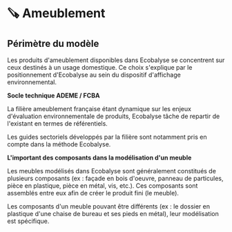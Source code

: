 # 🪚 Ameublement

## Périmètre du modèle

Les produits d'ameublement disponibles dans Ecobalyse se concentrent sur ceux destinés à un usage domestique. Ce choix s'explique par le positionnement d'Ecobalyse au sein du dispositif d'affichage environnemental.&#x20;

**Socle technique ADEME / FCBA**

La filière ameublement française étant dynamique sur les enjeux d'évaluation environnementale de produits, Ecobalyse tâche de repartir de l'existant en termes de référentiels.&#x20;

Les guides sectoriels développés par la filière sont notamment pris en compte dans la méthode Ecobalyse.&#x20;

**L'important des composants dans la modélisation d'un meuble**

Les meubles modélisés dans Ecobalyse sont généralement constitués de plusieurs composants (ex : façade en bois d'oeuvre, panneau de particules, pièce en plastique, pièce en métal, vis, etc.). Ces composants sont assemblés entre eux afin de créer le produit fini (le meuble).

Les composants d'un meuble pouvant être différents (ex : le dossier en plastique d'une chaise de bureau et ses pieds en métal), leur modélisation est spécifique.

